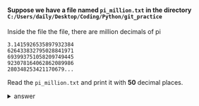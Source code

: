 #### Suppose we have a file named `pi_million.txt` in the directory `C:/Users/daily/Desktop/Coding/Python/git_practice`
Inside the file the file, there are million decimals of pi
```
3.1415926535897932384
626433832795028841971
693993751058209749445
923078164062862089986
280348253421170679...
```

Read the `pi_million.txt` and print it with <strong>50</strong> decimal places.
<details>
  <summary>answer</summary>
  
  ```py
  with open("C:/Users/daily/Desktop/Coding/Python/git_practice/pi_million.txt") as m:
      million_pi = m.readlines()
  str_million = ""
  for line in million_pi:
      str_million += line.strip()
  print(f"{str_million[:52]}")
  ```
</details>
